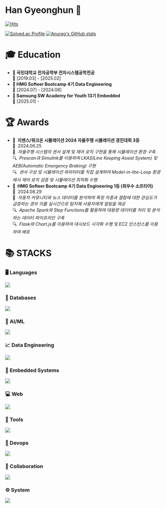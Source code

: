 # Han Gyeonghun 👋

[![Hits](https://hits.seeyoufarm.com/api/count/incr/badge.svg?url=https%3A%2F%2Fgithub.com%2Fgyeongpunch&count_bg=%23C5A16F&title_bg=%23555555&icon=&icon_color=%23E7E7E7&title=hits&edge_flat=false)](https://hits.seeyoufarm.com)

[![Solved.ac Profile](http://mazassumnida.wtf/api/v2/generate_badge?boj=qhrehowl06)](https://solved.ac/qhrehowl06/)
[![Anurag's GitHub stats](https://github-readme-stats.vercel.app/api?username=gyeongpunch&theme=darcula)](https://github.com/anuraghazra/github-readme-stats)

<div>
  <!-- 학사 (Education) -->
  <h1>🎓 Education</h1>
  <ul>
    <li>
      <b>📖 국민대학교 전자공학부 전자시스템공학전공</b>  
      <br>📅 [2019.03] - [2025.02]  
    </li>
    <li>
      <b>📖 HMG Softeer Bootcamp 4기 Data Engineering</b>  
      <br>📅 [2024.07] - [2024.08]  
    </li>
    <li>
      <b>📖 Samsung SW Academy for Youth 13기 Embedded</b>  
      <br>📅 [2025.01] - 
    </li>
  </ul>

  <!-- 수상 경력 (Awards) -->
  <h1>🏆 Awards</h1>
  <ul>
    <li>
      <b>🥉&nbsp;&nbsp;지멘스/워크온 시뮬레이션 2024 자율주행 시뮬레이션 경진대회 3등</b>  
      <br>📅&nbsp;&nbsp;2024.06.25
      <br>📝 &nbsp;<i>자율주행 시스템의 센서 설계 및 제어 로직 구현을 통해 시뮬레이션 환경 구축</i> 
      <br>🔍 &nbsp;<i>Prescan과 Simulink를 이용하여 LKAS(Line Keeping Assist System) 및 AEB(Automatic Emergency Braking) 구현</i>  
      <br>🔍 &nbsp;<i>센서 구성 및 시뮬레이션 파라미터를 직접 설계하여 Model-in-the-Loop 환경에서 제어 로직 검증 및 시뮬레이션 최적화 수행</i>
    </li>
    <li>
      <b>🥇&nbsp;&nbsp;HMG Softeer Bootcamp 4기 Data Engineering 1등 (최우수 소프티어)</b>  
      <br>📅&nbsp;&nbsp;2024.08.29
      <br>📝 &nbsp;<i>자동차 커뮤니티와 뉴스 데이터를 분석하여 특정 차종과 결함에 대한 관심도가 급증하는 경우 이를 실시간으로 탐지해 사용자에게 알림을 제공</i>
      <br>🔍 &nbsp;<i>Apache Spark와 Step Functions를 활용하여 대용량 데이터를 처리 및 분석하는 데이터 파이프라인 구축</i>
      <br>🔍 &nbsp;<i>Flask와 Chart.js를 이용하여 대시보드 시각화 수행 및 EC2 인스턴스를 이용하여 배포</i>
    </li>
  </ul>

  
  
  <h1>📚 STACKS</h1>

  <!-- 언어 (Languages) -->
  <h3>🖥️ Languages</h3>
  <div>
    <img src="https://go-skill-icons.vercel.app/api/icons?i=c,cpp,python&theme=dark">
  </div>

  <!-- 데이터베이스 (Databases) -->
  <h3>💾 Databases</h3>
  <div>
    <img src="https://go-skill-icons.vercel.app/api/icons?i=mysql,sqlite&theme=dark">
  </div>

  <!-- AI/ML (AI/ML) -->
  <h3>🤖 AI/ML</h3>
  <div>
    <img src="https://go-skill-icons.vercel.app/api/icons?i=tensorflow,opencv&theme=dark">
  </div>
  
  <!-- 빅데이터 (Big Data) -->
  <h3>📈 Data Engineering</h3>
  <div>
    <img src="https://go-skill-icons.vercel.app/api/icons?i=pandas,hadoop,spark&theme=dark">
  </div>

  <!-- 임베디드 시스템 (Embedded Systems) -->
  <h3>🔌 Embedded Systems</h3>
  <div>
    <img src="https://go-skill-icons.vercel.app/api/icons?i=arduino&theme=dark">
  </div>
  
  <!-- 웹 (Web) -->
  <h3>💻 Web</h3>
  <div>
    <img src="https://go-skill-icons.vercel.app/api/icons?i=flask,js,html,css,chartjs&theme=dark">
  </div>

  <!-- 툴 (Tools) -->
  <h3>🔨 Tools</h3>
  <div>
    <img src="https://go-skill-icons.vercel.app/api/icons?i=matlab,matplotlib&theme=dark">
  </div>
  
  <!-- 데브옵스 (Devops) -->
  <h3>🔧 Devops</h3>
  <div>
    <img src="https://go-skill-icons.vercel.app/api/icons?i=docker,aws&theme=dark">
  </div>

  <!-- 협업 (Collaboration) -->
  <h3>🤝 Collaboration</h3>
  <div>
    <img src="https://go-skill-icons.vercel.app/api/icons?i=github,git,notion&theme=dark">
  </div>

  <!-- 시스템 (System) -->
  <h3>⚙️ System</h3>
  <div>
    <img src="https://go-skill-icons.vercel.app/api/icons?i=linux,ubuntu&theme=dark">
  </div>
</div>
